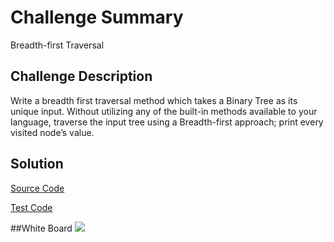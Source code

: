 
# Challenge Summary
Breadth-first Traversal

## Challenge Description
Write a breadth first traversal method which takes a Binary Tree as its unique input. Without utilizing any of the built-in methods available to your language, traverse the input tree using a Breadth-first approach; print every visited node’s value.

## Solution
[Source Code](https://github.com/leepj85/data-structures-and-algorithms/blob/master/code401challenges/src/main/java/code401challenges/tree/Tree.java)

[Test Code](https://github.com/leepj85/data-structures-and-algorithms/blob/master/code401challenges/src/test/java/code401challenges/tree/TreeTest.java)

##White Board
![](https://github.com/leepj85/data-structures-and-algorithms/blob/master/code401challenges/assets/breadth_first.jpg)

